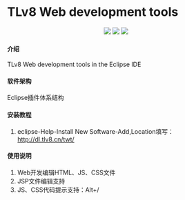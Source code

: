 # TLv8 Web development tools

<p align="center">  
  <a href="#"><img src='https://img.shields.io/badge/jdk-11+-redviolet.svg'/></a>
  <a href='../../releases'><img src='https://img.shields.io/badge/Eclipse-4.26+-brown.svg'></img></a>
  <a href='LICENSE'><img src='https://img.shields.io/badge/License-EPL2.0-blue.svg'></img></a>
</p>

#### 介绍
TLv8 Web development tools in the Eclipse IDE

#### 软件架构
Eclipse插件体系结构


#### 安装教程

1.  eclipse-Help-Install New Software-Add,Location填写：http://dl.tlv8.cn/twt/


#### 使用说明

1.  Web开发编辑HTML、JS、CSS文件
2.  JSP文件编辑支持
3.  JS、CSS代码提示支持：Alt+/

